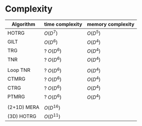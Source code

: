 # Complexity



| Algorithm   | time complexity | memory complexity |
| ----------- | --------------- | ----------------- |
| HOTRG       | $O(D^7)$        | $O(D^5)$          |
| GILT        | $O(D^6)$        | $O(D^4)$          |
| TRG         | ? $O(D^6)$      | $O(D^4)$          |
| TNR         | ? $O(D^6)$      | $O(D^4)$          |
|             |                 |                   |
| Loop TNR    | ? $O(D^6)$      | $O(D^4)$          |
| CTMRG       | ? $O(D^6)$      | $O(D^4)$          |
| CTRG        | ? $O(D^6)$      | $O(D^4)$          |
| PTMRG       | ? $O(D^6)$      | $O(D^4)$          |
|             |                 |                   |
| (2+1D) MERA | $O(D^{16})$     |                   |
| (3D) HOTRG  | $O(D^{11})$     |                   |